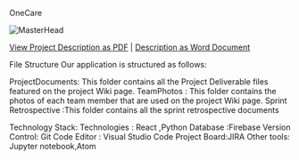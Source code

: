OneCare

![MasterHead](https://github.com/more-aishwarya/OneCare/blob/main/assets/ProjectBanner.png)

[View Project Description as PDF](https://github.com/pushpak4/Onecare/blob/main/ProjectDocuments/Project%20Description%20-%20OneCare.pdf) |
[Description as Word Document](https://github.com/pushpak4/Onecare/blob/main/ProjectDocuments/ProjectDescription)


File Structure
Our application is structured as follows:

ProjectDocuments: This folder contains all the Project Deliverable files featured on the project Wiki page.
TeamPhotos	:  This folder contains the photos of each team member that are used on the project Wiki page.
Sprint Retrospective :This folder contains all the sprint retrospective documents 


Technology Stack:
Technologies : React ,Python
Database :Firebase
Version Control: Git
Code Editor : Visual Studio Code
Project Board:JIRA 
Other tools: Jupyter notebook,Atom




